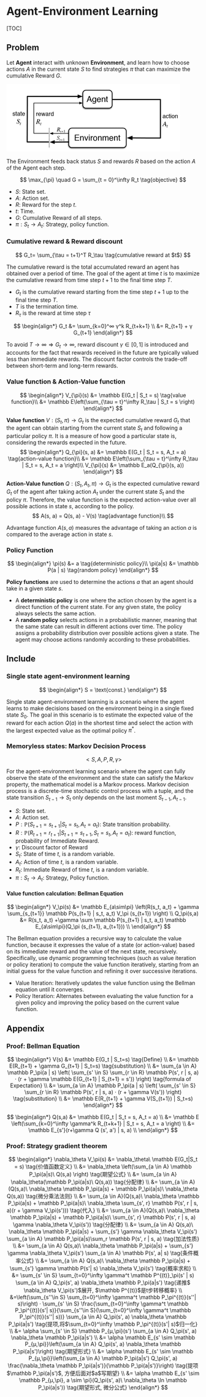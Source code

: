 # Agent-Environment Learning

[TOC]

## Problem

Let **Agent** interact with unknown **Environment**, and learn how to choose actions $A$ in the current state $S$ to find strategies $\pi$ that can maximize the cumulative Reward $G$. 

<img src="assets/12rmKGjZOv5pGkLLVt-EuMA.png" alt="img" style="zoom: 50%;" />

The Environment feeds back status $S$ and rewards $R$ based on the action $A$ of the Agent each step.

$$
\max_{\pi} \quad G = \sum_{t = 0}^\infty R_t  \tag{objective}
$$

- $S$: State set.
- $A$: Action set.
- $R$: Reward for the step $t$.
- $t$: Time.
- $G$: Cumulative Reward of all steps.
- $\pi : S_t \to A_t$: Strategy, policy function.

### Cumulative reward & Reward discount
$$
G_t= \sum_{\tau = t+1}^T R_\tau  \tag{cumulative reward at $t$}
$$

The cumulative reward is the total accumulated reward an agent has obtained over a period of time. The goal of the agent at time $t$ is to maximize the cumulative reward from time step $t+1$ to the final time step $T$.
- $G_t$ is the cumulative reward starting from the time step $t+1$ up to the final time step $T$.
- $T$ is the termination time.
- $R_\tau$ is the reward at time step $\tau$

$$
\begin{align*}
G_t &= \sum_{k=0}^∞ γ^k R_{t+k+1} \\
&= R_{t+1} + γ G_{t+1}
\end{align*}
$$

To avoid $T \to \infty \Rightarrow G_t \to \infty$, reward discount $γ \in [0,1]$ is introduced and accounts for the fact that rewards received in the future are typically valued less than immediate rewards. The discount factor controls the trade-off between short-term and long-term rewards.


### Value function & Action-Value function

$$
\begin{align*}
V_{\pi}(s) &= \mathbb E(G_t | S_t = s)  \tag{value function}\\
&= \mathbb E\left(\sum_{\tau = t}^\infty R_\tau | S_t = s \right)
\end{align*}
$$

**Value function** $V : (S_t, \pi) \to G_t$ is the expected cumulative reward $G_t$ that the agent can obtain starting from the current state $S_t$ and following a particular policy $π$. It is a measure of how good a particular state is, considering the rewards expected in the future.
$$
\begin{align*}
Q_{\pi}(s, a) &= \mathbb E(G_t | S_t = s, A_t = a)    \tag{action-value function}\\
&= \mathbb E\left(\sum_{\tau = t}^\infty R_\tau | S_t = s, A_t = a \right)\\
V_{\pi}(s) &= \mathbb E_a(Q_{\pi}(s, a)) 
\end{align*}
$$

**Action-Value function**  $Q : (S_t, A_t, \pi) \to G_t$ is the expected cumulative reward $G_t$ of the agent after taking action $A_t$ under the current state $S_t$ and the policy $π$. Therefore, the value function  is the expected action-value over all possible actions in state $s$, according to the policy. 
$$
A(s, a) = Q(s, a) - V(s)  \tag{advantage function}\\
$$

Advantage function $A(s, a)$ measures the advantage of taking an action $a$ is compared to the average action in state $s$.


### Policy Function

$$
\begin{align*}
\pi(s) &= a  \tag{deterministic policy}\\
\pi(a|s) &= \mathbb P(a | s)  \tag{random policy}
\end{align*}
$$

**Policy functions** are used to determine the actions $a$ that an agent should take in a given state $s$.

- A **deterministic policy** is one where the action chosen by the agent is a direct function of the current state. For any given state, the policy always selects the same action.
- A **random policy** selects actions in a probabilistic manner, meaning that the same state can result in different actions over time. The policy assigns a probability distribution over possible actions given a state. The agent may choose actions randomly according to these probabilities.


## Include

### Single state agent-environment learning

$$
\begin{align*}
S = \text{const.}
\end{align*}
$$

Single state agent-environment learning is a scenario where the agent learns to make decisions based on the environment being in a single fixed state $S_0$. The goal in this scenario is to estimate the expected value of the reward for each action $Q(a)$ in the shortest time and select the action with the largest expected value as the optimal policy $\pi^*$.

### Memoryless states: Markov Decision Process

$$
<S, A, P, R, \gamma>  \tag{Markov decision process}
$$

For the agent-environment learning scenario where the agent can fully observe the state of the environment and the state can satisfy the Markov property, the mathematical model is a Markov process. Markov decision process is a discrete-time stochastic control process with a tuple, and the state transition $S_{t-1} \to S_{t}$ only depends on the last moment $S_{t-1}, A_{t-1}$.

- $S$: State set.
- $A$: Action set.
- $P: \mathbb P(S_{t+1} = s_{t+1} | S_{t} = s_{t}, A_{t} = a_{t})$: State transition probability.
- $R:\mathbb P(R_{t+1} = r_{t+1}| S_{t+1} = s_{t+1}, S_t = s_t, A_t = a_t)$: reward function, probability of Immediate Reward.
- $\gamma$: Discount factor of Reward
- $S_t$: State of time $t$, is a random variable.
- $A_t$: Action of time $t$, is a random variable.
- $R_t$: Immediate Reward of time $t$, is a random variable.
- $\pi : S_t \to A_t$: Strategy, Policy function.

#### Value function calculation: Bellman Equation

$$
\begin{align*}
V_\pi(s) &= \mathbb E_{a\sim\pi} \left(R(s_t, a_t) +  \gamma \sum_{s_{t+1}} \mathbb P(s_{t+1} | s_t, a_t) V_\pi (s_{t+1}) \right)   \\
Q_\pi(s,a) &= R(s_t, a_t) +\gamma \sum \mathbb P(s_{t+1} | s_t, a_t)   \mathbb E_{a\sim\pi}(Q_\pi (s_{t+1}, a_{t+1}))  \\
\end{align*}
$$

The Bellman equation provides a recursive way to calculate the value function, because it expresses the value of a state (or action-value) based on its immediate reward and the value of the next state, recursively. Specifically, use dynamic programming techniques (such as value iteration or policy iteration) to compute the value function iteratively, starting from an initial guess for the value function and refining it over successive iterations.

- Value Iteration: Iteratively updates the value function using the Bellman equation until it converges.
- Policy Iteration: Alternates between evaluating the value function for a given policy and improving the policy based on the current value function.

## Appendix

### Proof: Bellman Equation

$$
\begin{align*}
V(s) &= \mathbb E(G_t | S_t=s)  \tag{Define}  \\
&= \mathbb E(R_{t+1} + \gamma G_{t+1} | S_t=s)  \tag{substitution}  \\
&= \sum_{a \in A} \mathbb P_\pi(a | s)  \left( \sum_{s' \in S} \sum_{r \in R} \mathbb P(s', r | s, a) · (r + \gamma \mathbb E(G_{t+1} | S_{t+1} = s')) \right)  \tag{formula of Expectation}  \\
&= \sum_{a \in A} \mathbb P_\pi(a | s)  \left( \sum_{s' \in S} \sum_{r \in R} \mathbb P(s', r | s, a) · (r + \gamma V(s')) \right)  \tag{substitution}  \\
&= \mathbb E(R_{t+1} + \gamma V(S_{t+1}) | S_t=s)
\end{align*}
$$

$$
\begin{align*}
Q(s,a) &= \mathbb E(G_t | S_t = s, A_t = a)  \\
&= \mathbb E \left(\sum_{k=0}^\infty \gamma^k R_{t+k+1} | S_t = s, A_t = a \right)  \\
&= \mathbb E_{s'}(r+\gamma Q (s', a') | s, a)  \\
\end{align*}
$$

### Proof: Strategy gradient theorem

$$
\begin{align*}
\nabla_\theta V_\pi(s) 
&= \nabla_\theta\ \mathbb E(G_t|S_t = s)  \tag{价值函数定义}  \\
&= \nabla_\theta \left(\sum_{a \in A} \mathbb P_\pi(a|s)\ Q(s,a) \right)  \tag{期望公式}  \\
&= \sum_{a \in A} \nabla_\theta(\mathbb P_\pi(a|s)\ Q(s,a))  \tag{分配律}  \\
&= \sum_{a \in A}(Q(s,a)\ \nabla_\theta \mathbb P_\pi(a|s) + \mathbb P_\pi(a|s)\ \nabla_\theta Q(s,a))  \tag{微分乘法法则}  \\
&= \sum_{a \in A}(Q(s,a)\ \nabla_\theta \mathbb P_\pi(a|s) + \mathbb P_\pi(a|s)\ \nabla_\theta \sum_{s', r} \mathbb P(s', r | s, a)(r + \gamma V_\pi(s')))  \tag{代入}  \\
&= \sum_{a \in A}(Q(s,a)\ \nabla_\theta \mathbb P_\pi(a|s) + \mathbb P_\pi(a|s)\ \sum_{s', r} \mathbb P(s', r | s, a) \gamma \nabla_\theta V_\pi(s'))  \tag{分配律}  \\
&= \sum_{a \in A} Q(s,a)\ \nabla_\theta \mathbb P_\pi(a|s) + \sum_{s'} \gamma \nabla_\theta V_\pi(s') \sum_{a \in A} \mathbb P_\pi(a|s)\sum_r \mathbb P(s', r | s, a)  \tag{加法性质}  \\
&= \sum_{a \in A} Q(s,a)\ \nabla_\theta \mathbb P_\pi(a|s) + \sum_{s'} \gamma \nabla_\theta V_\pi(s') \sum_{a \in A} \mathbb P(s', a| s)  \tag{条件概率公式}  \\
&= \sum_{a \in A} Q(s,a)\ \nabla_\theta \mathbb P_\pi(a|s) + \sum_{s'} \gamma \mathbb P(s'| s) \nabla_\theta V_\pi(s')  \tag{概率求和}  \\
&= \sum_{s' \in S} \sum_{t=0}^\infty \gamma^t \mathbb P^{(t)}_\pi(s' | s) \sum_{a \in A} Q_\pi(s', a) \nabla_\theta \mathbb P_\pi(a|s')  \tag{递推$ \nabla_\theta V_\pi(s')$展开, $\mathbb P^{(t)}$是t步转移概率}  \\
&=\left(\sum_{s''\in S} \sum_{t=0}^\infty \gamma^t \mathbb P_\pi^{(t)}(s''| s)\right) · \sum_{s' \in S} \frac{\sum_{t=0}^\infty \gamma^t \mathbb P_\pi^{(t)}(s'| s)}{\sum_{s''\in S}(\sum_{t=0}^\infty \gamma^t \mathbb P_\pi^{(t)}(s''| s))} \sum_{a \in A} Q_\pi(s', a) \nabla_\theta \mathbb P_\pi(a|s')  \tag{提项,将$\sum_{t=0}^\infty \mathbb P_\pi^{(t)}(s'| s)$归一化}  \\
&= \alpha \sum_{s' \in S} \mathbb P_{μ,\pi}(s') \sum_{a \in A} Q_\pi(s', a) \nabla_\theta \mathbb P_\pi(a|s')  \\
&= \alpha \mathbb E_{s' \sim \mathbb P_{μ,\pi}}\left(\sum_{a \in A} Q_\pi(s', a) \nabla_\theta \mathbb P_\pi(a|s')\right)  \tag{期望形式}  \\
&= \alpha \mathbb E_{s' \sim \mathbb P_{μ,\pi}}\left(\sum_{a \in A} \mathbb P_\pi(a|s') Q_\pi(s', a) \frac{\nabla_\theta \mathbb P_\pi(a|s')}{\mathbb P_\pi(a|s')}\right)  \tag{提项$\mathbb P_\pi(a|s')$, 方便后面对$a$写期望}  \\
&= \alpha \mathbb E_{s' \sim \mathbb P_{μ,\pi}, a \sim \pi}(Q_\pi(s', a)\ \nabla_\theta \ln \mathbb P_\pi(a|s'))  \tag{期望形式, 微分公式}
\end{align*}
$$